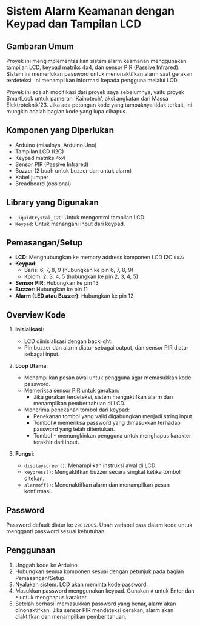 # Sistem Alarm Keamanan dengan Keypad dan Tampilan LCD

## Gambaran Umum

Proyek ini mengimplementasikan sistem alarm keamanan menggunakan tampilan LCD, keypad matriks 4x4, dan sensor PIR (Passive Infrared). Sistem ini memerlukan password untuk menonaktifkan alarm saat gerakan terdeteksi. Ini menampilkan informasi kepada pengguna melalui LCD.

Proyek ini adalah modifikasi dari proyek saya sebelumnya, yaitu proyek SmartLock untuk pameran 'Kainotech', aksi angkatan dari Massa Elektroteknik'23. Jika ada potongan kode yang tampaknya tidak terkait, ini mungkin adalah bagian kode yang lupa dihapus.

## Komponen yang Diperlukan

- Arduino (misalnya, Arduino Uno)
- Tampilan LCD (I2C)
- Keypad matriks 4x4
- Sensor PIR (Passive Infrared)
- Buzzer (2 buah untuk buzzer dan untuk alarm)
- Kabel jumper
- Breadboard (opsional)

## Library yang Digunakan

- `LiquidCrystal_I2C`: Untuk mengontrol tampilan LCD.
- `Keypad`: Untuk menangani input dari keypad.

## Pemasangan/Setup

- **LCD**: Menghubungkan ke memory address komponen LCD I2C `0x27`
- **Keypad**:
  - Baris: 6, 7, 8, 9 (hubungkan ke pin 6, 7, 8, 9)
  - Kolom: 2, 3, 4, 5 (hubungkan ke pin 2, 3, 4, 5)
- **Sensor PIR**: Hubungkan ke pin 13
- **Buzzer**: Hubungkan ke pin 11
- **Alarm (LED atau Buzzer)**: Hubungkan ke pin 12

## Overview Kode

1. **Inisialisasi**:
   - LCD diinisialisasi dengan backlight.
   - Pin buzzer dan alarm diatur sebagai output, dan sensor PIR diatur sebagai input.

2. **Loop Utama**:
   - Menampilkan pesan awal untuk pengguna agar memasukkan kode password.
   - Memeriksa sensor PIR untuk gerakan:
     - Jika gerakan terdeteksi, sistem mengaktifkan alarm dan menampilkan pemberitahuan di LCD.
   - Menerima penekanan tombol dari keypad:
     - Penekanan tombol yang valid digabungkan menjadi string input.
     - Tombol `#` memeriksa password yang dimasukkan terhadap password yang telah ditentukan.
     - Tombol `*` memungkinkan pengguna untuk menghapus karakter terakhir dari input.

3. **Fungsi**:
   - `displayscreen()`: Menampilkan instruksi awal di LCD.
   - `keypress()`: Mengaktifkan buzzer secara singkat ketika tombol ditekan.
   - `alarmoff()`: Menonaktifkan alarm dan menampilkan pesan konfirmasi.

## Password

Password default diatur ke `29012005`. Ubah variabel `pass` dalam kode untuk mengganti password sesuai kebutuhan.

## Penggunaan

1. Unggah kode ke Arduino.
2. Hubungkan semua komponen sesuai dengan petunjuk pada bagian Pemasangan/Setup.
3. Nyalakan sistem. LCD akan meminta kode password.
4. Masukkan password menggunakan keypad. Gunakan `#` untuk Enter dan `*` untuk menghapus karakter.
5. Setelah berhasil memasukkan password yang benar, alarm akan dinonaktifkan. Jika sensor PIR mendeteksi gerakan, alarm akan
diaktifkan dan menampilkan pemberitahuan.
